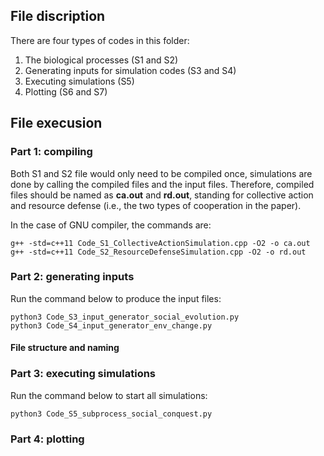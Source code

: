 ## File discription

There are four types of codes in this folder:

1. The biological processes (S1 and S2)
2. Generating inputs for simulation codes (S3 and S4)
3. Executing simulations (S5)
4. Plotting (S6 and S7)

## File execusion

### Part 1: compiling
Both S1 and S2 file would only need to be compiled once, simulations are done by calling the compiled files and the input files. Therefore, compiled files should be named as __ca.out__ and __rd.out__, standing for collective action and resource defense (i.e., the two types of cooperation in the paper). 

In the case of GNU compiler, the commands are:

```
g++ -std=c++11 Code_S1_CollectiveActionSimulation.cpp -O2 -o ca.out
g++ -std=c++11 Code_S2_ResourceDefenseSimulation.cpp -O2 -o rd.out
```

### Part 2: generating inputs
Run the command below to produce the input files:
```
python3 Code_S3_input_generator_social_evolution.py
python3 Code_S4_input_generator_env_change.py
```

#### File structure and naming


### Part 3: executing simulations
Run the command below to start all simulations:
```
python3 Code_S5_subprocess_social_conquest.py
```

### Part 4: plotting

